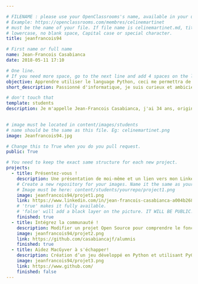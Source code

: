 ```yaml
---

# FILENAME : please use your OpenClassrooms's name, available in your url.
# Example: https://openclassrooms.com/membres/celinemartinet
# must be the name of your file. If file name is celinemartinet.md, title is celinemartinet.
# lowercase, no blank space, Capital case or special character.
title: jeanfrancois94

# First name or full name
name: Jean-Francois Casabianca
date: 2018-05-11 17:10

# One line.
# If you need more space, go to the next line and add 4 spaces on the left, as in 'description'.
objective: Apprendre utiliser le language Python, ceci me permettra de travailler sur des problematiques et projets en IA.
short_description: Passionné d'informatique, je suis curieux et ambicieux.

# don't touch that
template: students
description: Je m'appelle Jean-Francois Casabianca, j'ai 34 ans, originaire de Paris. Je travaille dans l'IT depuis 12 ans comme Support Level 3 pour une grande Institution Europeenne. J'ai choisi le parcours Developpeur d'Application Python. 
    

# image must be located in content/images/students
# name should be the same as this file. Eg: celinemartinet.png
image: Jeanfrancois94.jpg

# Change this to True when you do you pull request.
public: True

# You need to keep the exact same structure for each new project.
projects:
  - title: Présentez-vous !
    description: Une présentation de moi-même et un lien vers mon LinkedIn.
    # Create a new repository for your images. Name it the same as your nickname and profile picture.
    # Image must be here: content/students/yourrepo/project1.png
    image: jeanfrancois94/projet1.png
    link: https://www.linkedin.com/in/jean-francois-casabianca-a004b268/
    # 'true' makes it fully available.
    # 'false' will add a black layer on the picture. IT WILL BE PUBLIC!
    finished: true
  - title: Intégrez la communauté !
    description: Modifier un projet Open Source pour comprendre le fonctionnement de Git, de Github et des pull requests. 
    image: jeanfrancois94/projet2.png
    link: https://github.com/casabiancajf/alumnis
    finished: true
  - title: Aidez MacGyver à s'échapper!
    description: Création d’un jeu développé en Python et utilisant PyGame.
    image: jeanfrancois94/projet3.png
    link: https://www.github.com/
    finished: false
---
```


